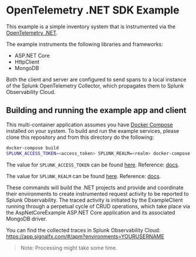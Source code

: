 # OpenTelemetry .NET SDK Example

This example is a simple inventory system that is instrumented via
the [OpenTelemetry .NET](https://opentelemetry.io/docs/instrumentation/net/).

The example instruments the following libraries and frameworks:

- ASP.NET Core
- HttpClient
- MongoDB

Both the client and server are configured to send spans to a local instance of
the Splunk OpenTelemetry Collector, which propagates them to Splunk Observability Cloud.

## Building and running the example app and client

This multi-container application assumes you have [Docker Compose](https://docs.docker.com/compose/) installed on your system. To build and run the example services, please clone this repository and from this directory do the following:

```sh
docker-compose build
SPLUNK_ACCESS_TOKEN=<access_token> SPLUNK_REALM=<realm> docker-compose up
```

The value for `SPLUNK_ACCESS_TOKEN` can be found
[here](https://app.signalfx.com/o11y/#/organization/current?selectedKeyValue=sf_section:accesstokens).
Reference: [docs](https://docs.splunk.com/Observability/admin/authentication-tokens/api-access-tokens.html#admin-api-access-tokens).

The value for `SPLUNK_REALM` can be found
[here](https://app.signalfx.com/o11y/#/myprofile).
Reference: [docs](https://docs.splunk.com/Observability/admin/allow-services.html).

These commands will build the .NET projects and provide and coordinate their environments to create instrumented
request activity to be reported to Splunk Observability. The traced activity is initiated by the ExampleClient running through a
perpetual cycle of CRUD operations, which take place via the AspNetCoreExample ASP.NET Core application and its
associated MongoDB driver.

You can find the collected traces in Splunk Observability Cloud: <https://app.signalfx.com/#/apm?environments=YOURUSERNAME>

> Note: Processing might take some time.
